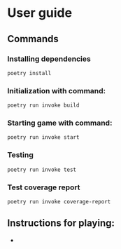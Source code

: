 # User guide
## Commands
### Installing dependencies
`poetry install`
### Initialization with command:
`poetry run invoke build`
### Starting game with command:
`poetry run invoke start`
### Testing
`poetry run invoke test`
### Test coverage report
`poetry run invoke coverage-report`
## Instructions for playing:
-
